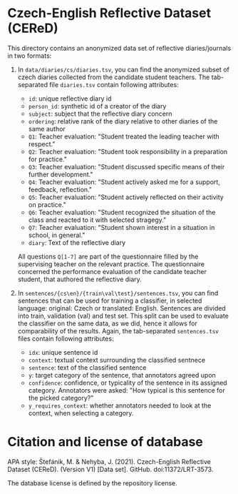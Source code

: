 # Czech-English Reflective Dataset (CEReD)

This directory contains an anonymized data set of reflective diaries/journals
in two formats:

1. In `data/diaries/cs/diaries.tsv`, you can find the anonymized subset 
   of czech diaries collected from the candidate student teachers. 
   The tab-separated file `diaries.tsv` contain following attributes:
   * `id`: unique reflective diary id
   * `person_id`: synthetic id of a creator of the diary
   * `subject`: subject that the reflective diary concern
   * `ordering`: relative rank of the diary relative to other diaries of the same author
   * `Q1`: Teacher evaluation: "Student treated the leading teacher with respect."
   * `Q2`: Teacher evaluation: "Student took responsibility in a preparation for practice."
   * `Q3`: Teacher evaluation: "Student discussed specific means of their further development."
   * `Q4`: Teacher evaluation: "Student actively asked me for a support, feedback, reflection."
   * `Q5`: Teacher evaluation: "Student actively reflected on their activity on practice."
   * `Q6`: Teacher evaluation: "Student recognized the situation of the class and reacted to it with selected stragegy."
   * `Q7`: Teacher evaluation: "Student shown interest in a situation in school, in general."
   * `diary`: Text of the reflective diary
    
   All questions `Q[1-7]` are part of the questionnaire
   filled by the supervising teacher on the relevant practice. 
   The questionnaire concerned the performance evaluation of
   the candidate teacher student, that authored the reflective diary.
   
2. In `sentences/{cs\en}/{train\val\test}/sentences.tsv`, you can
   find sentences that can be used for training a classifier, in
   selected language: original: Czech or translated: English.
   Sentences are divided into train, validation (val) and test set.
   This split can be used to evaluate the classifier on the same
   data, as we did, hence it allows for comparability of 
   the results.
   Again, the tab-separated `sentences.tsv` files contain following 
   attributes:
    * `idx`: unique sentence id
    * `context`: textual context surrounding the classified sentnece
    * `sentence`: text of the classified sentence
    * `y`: target category of the sentence, that annotators agreed upon
    * `confidence`: confidence, or typicality of the sentence in its assigned category. Annotators were asked: "How typical is this sentence for the picked category?"
    * `y_requires_context`: whether annotators needed to look at the context, when selecting a category.

# Citation and license of database

APA style: Štefánik, M. & Nehyba, J. (2021). Czech-English Reflective Dataset (CEReD). (Version V1) [Data set]. GitHub. doi:11372/LRT-3573.

The database license is defined by the repository license.
